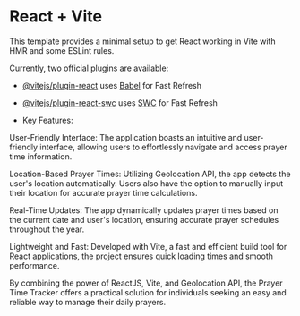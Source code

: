 # React + Vite

This template provides a minimal setup to get React working in Vite with HMR and some ESLint rules.

Currently, two official plugins are available:

- [@vitejs/plugin-react](https://github.com/vitejs/vite-plugin-react/blob/main/packages/plugin-react/README.md) uses [Babel](https://babeljs.io/) for Fast Refresh
- [@vitejs/plugin-react-swc](https://github.com/vitejs/vite-plugin-react-swc) uses [SWC](https://swc.rs/) for Fast Refresh

- Key Features:

User-Friendly Interface: The application boasts an intuitive and user-friendly interface, allowing users to effortlessly navigate and access prayer time information.

Location-Based Prayer Times: Utilizing Geolocation API, the app detects the user's location automatically. Users also have the option to manually input their location for accurate prayer time calculations.

Real-Time Updates: The app dynamically updates prayer times based on the current date and user's location, ensuring accurate prayer schedules throughout the year.

Lightweight and Fast: Developed with Vite, a fast and efficient build tool for React applications, the project ensures quick loading times and smooth performance.

By combining the power of ReactJS, Vite, and Geolocation API, the Prayer Time Tracker offers a practical solution for individuals seeking an easy and reliable way to manage their daily prayers.

